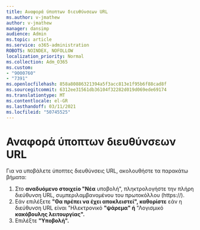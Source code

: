 ```yaml
---
title: Αναφορά ύποπτων διευθύνσεων URL
ms.author: v-jmathew
author: v-jmathew
manager: dansimp
audience: Admin
ms.topic: article
ms.service: o365-administration
ROBOTS: NOINDEX, NOFOLLOW
localization_priority: Normal
ms.collection: Adm_O365
ms.custom:
- "9000760"
- "7391"
ms.openlocfilehash: 858a80886321394a5f3acc813e1f95b6f88cad8f
ms.sourcegitcommit: 6312ee31561db36104f32282d019d069ede69174
ms.translationtype: MT
ms.contentlocale: el-GR
ms.lasthandoff: 03/11/2021
ms.locfileid: "50745525"
---
```

# <a name="report-suspicious-urls"></a>Αναφορά ύποπτων διευθύνσεων URL

Για να υποβάλετε ύποπτες διευθύνσεις URL, ακολουθήστε τα παρακάτω βήματα:

1. Στο **αναδυόμενο στοιχείο "Νέα** υποβολή", πληκτρολογήστε την πλήρη διεύθυνση URL, συμπεριλαμβανομένου του πρωτοκόλλου (https://).
2. Εάν επιλέξετε **"Θα πρέπει να έχει αποκλειστεί", καθορίστε** εάν η διεύθυνση URL είναι "Ηλεκτρονικό **"ψάρεμα" ή** "Λογισμικό **κακόβουλης λειτουργίας".**
3. Επιλέξτε **"Υποβολή".**

